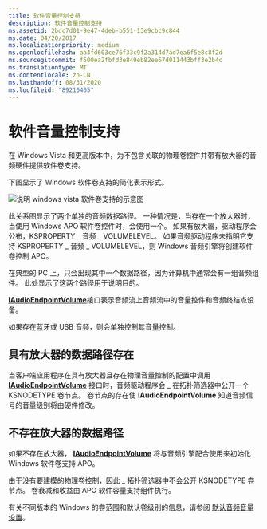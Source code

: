 ```yaml
---
title: 软件音量控制支持
description: 软件音量控制支持
ms.assetid: 2bdc7d01-9e47-4deb-b551-13e9cbc9c844
ms.date: 04/20/2017
ms.localizationpriority: medium
ms.openlocfilehash: aa4fd603ce76f33c9f2a314d7ad7ea6f5e8c8f2d
ms.sourcegitcommit: f500ea2fbfd3e849eb82ee67d011443bff3e2b4c
ms.translationtype: MT
ms.contentlocale: zh-CN
ms.lasthandoff: 08/31/2020
ms.locfileid: "89210405"
---
```

# <a name="software-volume-control-support"></a>软件音量控制支持


在 Windows Vista 和更高版本中，为不包含关联的物理卷控件并带有放大器的音频硬件提供软件卷支持。

下图显示了 Windows 软件卷支持的简化表示形式。

![说明 windows vista 软件卷支持的示意图 ](images/audio-volume-architecture.png)

此关系图显示了两个单独的音频数据路径。 一种情况是，当存在一个放大器时，当使用 Windows APO 软件卷控件时，会使用一个。 如果有放大器，驱动程序会公布，KSPROPERTY \_ 音频 \_ VOLUMELEVEL。 如果音频驱动程序未指明它支持 KSPROPERTY \_ 音频 \_ VOLUMELEVEL，则 Windows 音频引擎将创建软件卷控制 APO。

在典型的 PC 上，只会出现其中一个数据路径，因为计算机中通常会有一组音频组件。 此处显示了这两个路径用于说明目的。

[**IAudioEndpointVolume**](/windows/desktop/api/endpointvolume/nn-endpointvolume-iaudioendpointvolume)接口表示音频流上音频流中的音量控件和音频终结点设备。

如果存在蓝牙或 USB 音频，则会单独控制其音量控制。

## <a name="span-iddata_path_with_amplifier_presentspanspan-iddata_path_with_amplifier_presentspanspan-iddata_path_with_amplifier_presentspandata-path-with-amplifier-present"></a><span id="Data_path_with_amplifier_present"></span><span id="data_path_with_amplifier_present"></span><span id="DATA_PATH_WITH_AMPLIFIER_PRESENT"></span>具有放大器的数据路径存在


当客户端应用程序在具有放大器且存在物理音量控制的配置中调用 [**IAudioEndpointVolume**](/windows/desktop/api/endpointvolume/nn-endpointvolume-iaudioendpointvolume) 接口时，音频驱动程序会 \_ 在拓扑筛选器中公开一个 KSNODETYPE 卷节点。 卷节点的存在使 **IAudioEndpointVolume** 知道音频信号的音量级别将由硬件修改。

## <a name="span-iddata_path_with_no_amplifier_presentspanspan-iddata_path_with_no_amplifier_presentspanspan-iddata_path_with_no_amplifier_presentspandata-path-with-no-amplifier-present"></a><span id="Data_path_with_no_amplifier_present"></span><span id="data_path_with_no_amplifier_present"></span><span id="DATA_PATH_WITH_NO_AMPLIFIER_PRESENT"></span>不存在放大器的数据路径


如果不存在放大器， [**IAudioEndpointVolume**](/windows/desktop/api/endpointvolume/nn-endpointvolume-iaudioendpointvolume) 将与音频引擎配合使用来初始化 Windows 软件卷支持 APO。

由于没有要建模的物理卷控制，因此 \_ 拓扑筛选器中不会公开 KSNODETYPE 卷节点。 卷衰减和收益由 APO 软件容量支持组件执行。

有关不同版本的 Windows 的卷范围和默认卷级别的信息，请参阅 [默认音频音量设置](default-audio-volume-settings.md)。

 

